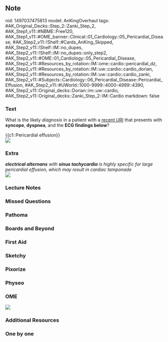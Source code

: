 ## Note
nid: 1497037475813
model: AnKingOverhaul
tags: #AK_Original_Decks::Step_2::Zanki_Step_2, #AK_Step1_v11::#NBME::Free120, #AK_Step1_v11::#OME_banner::Clinical::01_Cardiology::05_Pericardial_Disease, #AK_Step2_v11::!Shelf::#Cards_AnKing_Skipped, #AK_Step2_v11::!Shelf::IM::no_dupes, #AK_Step2_v11::!Shelf::IM::no_dupes::only_step2, #AK_Step2_v11::#OME::01_Cardiology::05_Pericardial_Disease, #AK_Step2_v11::#Resources_by_rotation::IM::ome::cardio::pericardial_dz, #AK_Step2_v11::#Resources_by_rotation::IM::uw::cardio::cardio_dorian, #AK_Step2_v11::#Resources_by_rotation::IM::uw::cardio::cardio_zanki, #AK_Step2_v11::#Subjects::Cardiology::06_Pericardial_Disease::Pericardial_Effusion, #AK_Step2_v11::#UWorld::1000-9999::4000-4999::4390, #AK_Step2_v11::Original_decks::Dorian::im::uw::cardio, #AK_Step2_v11::Original_decks::Zanki_Step_2::IM::Cardio
markdown: false

### Text
What is the likely <i>diagnosis</i> in a patient with a <u>recent
URI</u> that presents with <b>syncope</b>, <b>dyspnea</b>, and the
<b>ECG findings below</b>?
<div>
  {{c1::Pericardial effusion}}
</div>
<div><img src="ya%20im%20srs.png"></div>

### Extra
<div>
  <i><b>electrical alternans</b> with <b>sinus tachycardia</b> is
  highly specific for large pericardial effusion, which may result
  in cardiac tamponade</i>
</div><i><img src="r%20u%20srs.png"></i>

### Lecture Notes


### Missed Questions


### Pathoma


### Boards and Beyond


### First Aid


### Sketchy


### Pixorize


### Physeo


### OME
<div class="ome-widget">
  <a href=
  "https://onlinemeded.org/spa/cardiology/pericardial-disease/acquire?ref=anki">
  <img src="_OME_AnkiFlashcards_Lesson_4.png"></a>
</div>

### Additional Resources


### One by one

